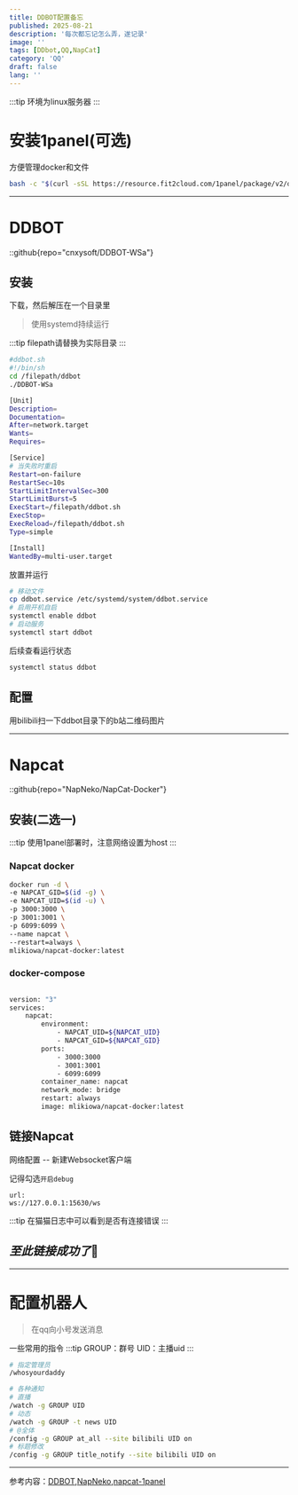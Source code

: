 ```yaml
---
title: DDBOT配置备忘
published: 2025-08-21
description: '每次都忘记怎么弄，遂记录'
image: ''
tags: [DDbot,QQ,NapCat]
category: 'QQ'
draft: false 
lang: ''
---
```

:::tip
环境为linux服务器
:::
# 安装1panel(可选)
方便管理docker和文件
```bash
bash -c "$(curl -sSL https://resource.fit2cloud.com/1panel/package/v2/quick_start.sh)"
```

---

# DDBOT
::github{repo="cnxysoft/DDBOT-WSa"}

## 安装

下载，然后解压在一个目录里

> 使用systemd持续运行

:::tip
filepath请替换为实际目录
:::
```bash 'filepath'
#ddbot.sh
#!/bin/sh
cd /filepath/ddbot
./DDBOT-WSa
```

```bash frame="code" title="ddbot.service" 'filepath'
[Unit]
Description=
Documentation=
After=network.target
Wants=
Requires=

[Service]
# 当失败时重启
Restart=on-failure
RestartSec=10s
StartLimitIntervalSec=300
StartLimitBurst=5
ExecStart=/filepath/ddbot.sh
ExecStop=
ExecReload=/filepath/ddbot.sh
Type=simple

[Install]
WantedBy=multi-user.target
```

放置并运行
```bash
# 移动文件
cp ddbot.service /etc/systemd/system/ddbot.service
# 启用开机自启
systemctl enable ddbot
# 启动服务
systemctl start ddbot
```
后续查看运行状态
```bash
systemctl status ddbot
```


## 配置
用bilibili扫一下ddbot目录下的b站二维码图片

---

# Napcat
::github{repo="NapNeko/NapCat-Docker"}
## 安装(二选一)

:::tip
使用1panel部署时，注意网络设置为host
:::

### Napcat docker

```bash
docker run -d \
-e NAPCAT_GID=$(id -g) \
-e NAPCAT_UID=$(id -u) \
-p 3000:3000 \
-p 3001:3001 \
-p 6099:6099 \
--name napcat \
--restart=always \
mlikiowa/napcat-docker:latest
```
### docker-compose
```bash frame="code" title="docker-compose.yml"

version: "3"
services:
    napcat:
        environment:
            - NAPCAT_UID=${NAPCAT_UID}
            - NAPCAT_GID=${NAPCAT_GID}
        ports:
            - 3000:3000
            - 3001:3001
            - 6099:6099
        container_name: napcat
        network_mode: bridge
        restart: always
        image: mlikiowa/napcat-docker:latest
```
## 链接Napcat
网络配置 -- 新建Websocket客户端

记得勾选`开启debug`
```
url:
ws://127.0.0.1:15630/ws
```
:::tip
在猫猫日志中可以看到是否有连接错误
:::

*至此链接成功了*🎉
---

---

# 配置机器人
> 在qq向小号发送消息
>
一些常用的指令
:::tip
GROUP：群号
UID：主播uid
:::
```bash 'GROUP' 'UID'
# 指定管理员
/whosyourdaddy

# 各种通知
# 直播
/watch -g GROUP UID
# 动态
/watch -g GROUP -t news UID
# @全体
/config -g GROUP at_all --site bilibili UID on
# 标题修改
/config -g GROUP title_notify --site bilibili UID on
```
---
参考内容：[DDBOT](https://ddbot.songlist.icu/),[NapNeko](https://napneko.github.io/),[napcat-1panel](https://github.com/Fahaxikiii/napcat-1panel)